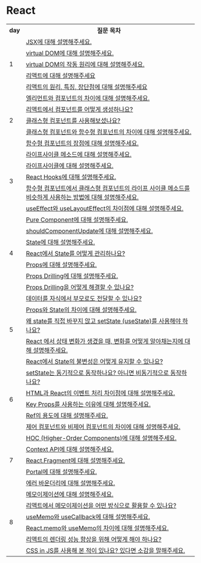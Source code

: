# React

<table>
	<tr>
		<th>day</th>
    <th>질문 목차</th>
  </tr>
  <tr>
    <td rowspan="5">1</td>
    <td><a href="https://github.com/SDWoo/JMZS/blob/main/React/day01/JSX%EC%97%90%20%EB%8C%80%ED%95%9C%20%EC%84%A4%EB%AA%85.md">JSX에 대해 설명해주세요.</a></td>
  </tr>
  <tr>
    <td><a href="https://github.com/SDWoo/JMZS/blob/main/React/day01/virtual%20DOM%20%EC%84%A4%EB%AA%85.md">virtual DOM에 대해 설명해주세요.</a></td>
  </tr>
  <tr>
    <td><a href="https://github.com/SDWoo/JMZS/blob/main/React/day01/virtual%20DOM%EC%9D%98%20%EC%9E%91%EB%8F%99%20%EC%9B%90%EB%A6%AC.md">virtual DOM의 작동 원리에 대해 설명해주세요.</a></td>
  </tr>
  <tr>
    <td><a href="https://github.com/SDWoo/JMZS/blob/main/React/day01/%EB%A6%AC%EC%95%A1%ED%8A%B8%EC%97%90%20%EB%8C%80%ED%95%9C%20%EC%84%A4%EB%AA%85.md">리액트에 대해 설명해주세요</a></td>
  </tr>
  <tr>
    <td><a href="https://github.com/SDWoo/JMZS/blob/main/React/day01/%EB%A6%AC%EC%95%A1%ED%8A%B8%EC%9D%98%EC%9B%90%EB%A6%AC%2C%ED%8A%B9%EC%A7%95%2C%EC%9E%A5%EB%8B%A8%EC%A0%90.md">리액트의 원리, 특징, 장단점에 대해 설명해주세요</a></td>
  </tr>
   <tr>
    <td rowspan="5">2</td>
    <td><a href="https://github.com/SDWoo/JMZS/blob/main/React/day02/%EC%97%98%EB%A6%AC%EB%A8%BC%ED%8A%B8%EC%99%80%20%EC%BB%B4%ED%8F%AC%EB%84%8C%ED%8A%B8%EC%9D%98%20%EC%B0%A8%EC%9D%B4.md">엘리먼트와 컴포넌트의 차이에 대해 설명해주세요.</a></td>
  </tr>
  <tr>
    <td><a href="https://github.com/SDWoo/JMZS/blob/main/React/day02/%EC%BB%B4%ED%8F%AC%EB%84%8C%ED%8A%B8%20%EC%83%9D%EC%84%B1.md">리액트에서 컴포넌트를 어떻게 생성하나요?</a></td>
  </tr>
  <tr>
    <td><a href="https://github.com/SDWoo/JMZS/blob/main/React/day02/%ED%81%B4%EB%9E%98%EC%8A%A4%20%EC%BB%B4%ED%8F%AC%EB%84%8C%ED%8A%B8.md">클래스형 컴포넌트를 사용해보셨나요?</a></td>
  </tr>
  <tr>
    <td><a href="https://github.com/SDWoo/JMZS/blob/main/React/day02/%ED%81%B4%EB%9E%98%EC%8A%A4%20%EC%BB%B4%ED%8F%AC%EB%84%8C%ED%8A%B8%EC%99%80%20%ED%95%A8%EC%88%98%ED%98%95%20%EC%BB%B4%ED%8F%AC%EB%84%8C%ED%8A%B8%EC%9D%98%20%EC%B0%A8%EC%9D%B4.md">클래스형 컴포넌트와 함수형 컴포넌트의 차이에 대해 설명해주세요.</a></td>
  </tr>
  <tr>
    <td><a href="https://github.com/SDWoo/JMZS/blob/main/React/day02/%ED%95%A8%EC%88%98%ED%98%95%20%EC%BB%B4%ED%8F%AC%EB%84%8C%ED%8A%B8%EC%9D%98%20%EC%9E%A5%EC%A0%90.md">함수형 컴포넌트의 장점에 대해 설명해주세요.</a></td>
  </tr>
  <tr>
    <td rowspan="5">3</td>
    <td><a href="https://github.com/SDWoo/JMZS/blob/main/React/day03/%EB%9D%BC%EC%9D%B4%ED%94%84%EC%82%AC%EC%9D%B4%ED%81%B4%20%EB%A9%94%EC%86%8C%EB%93%9C%EC%97%90%20%EB%8C%80%ED%95%9C%20%EC%84%A4%EB%AA%85.md">라이프사이클 메소드에 대해 설명해주세요.</a></td>
  </tr>
  <tr>
    <td><a href="https://github.com/SDWoo/JMZS/blob/main/React/day03/%EB%9D%BC%EC%9D%B4%ED%94%84%EC%82%AC%EC%9D%B4%ED%81%B4%EC%97%90%20%EB%8C%80%ED%95%9C%20%EC%84%A4%EB%AA%85.md">라이프사이클에 대해 설명해주세요.</a></td>
  </tr>
  <tr>
    <td><a href="https://github.com/SDWoo/JMZS/blob/main/React/day03/React%20Hooks%EC%97%90%20%EB%8C%80%ED%95%9C%20%EC%84%A4%EB%AA%85.md">React Hooks에 대해 설명해주세요.</a></td>
  </tr>
  <tr>
    <td><a href="https://github.com/SDWoo/JMZS/blob/main/React/day03/%ED%95%A8%EC%88%98%ED%98%95%20%EC%BB%B4%ED%8F%AC%EB%84%8C%ED%8A%B8%EC%97%90%EC%84%9C%20%ED%81%B4%EB%9E%98%EC%8A%A4%ED%98%95%20%EC%BB%B4%ED%8F%AC%EB%84%8C%ED%8A%B8%EC%9D%98%20%EB%9D%BC%EC%9D%B4%ED%94%84%20%EC%82%AC%EC%9D%B4%ED%81%B4%20%EB%A9%94%EC%86%8C%EB%93%9C%EB%A5%BC%20%EB%B9%84%EC%8A%B7%ED%95%98%EA%B2%8C%20%EC%82%AC%EC%9A%A9%ED%95%98%EB%8A%94%20%EB%B0%A9%EB%B2%95%EC%97%90%20%EB%8C%80%ED%95%9C%20%EC%84%A4%EB%AA%85.md">함수형 컴포넌트에서 클래스형 컴포넌트의 라이프 사이클 메소드를 비슷하게 사용하는 방법에 대해 설명해주세요.</a></td>
  </tr>
  <tr>
    <td><a href="https://github.com/SDWoo/JMZS/blob/main/React/day03/useEffect%EC%99%80%20useLayoutEffect%EC%9D%98%20%EC%B0%A8%EC%9D%B4%EC%A0%90.md">useEffect와 useLayoutEffect의 차이점에 대해 설명해주세요.</a></td>
  </tr>

  <tr>
    <td rowspan="7">4</td>
    <td><a href="https://github.com/SDWoo/JMZS/blob/main/React/day04/pure%20component%EC%97%90%20%EB%8C%80%ED%95%9C%20%EC%84%A4%EB%AA%85.md">Pure Component에 대해 설명해주세요.</a></td>
  </tr>
  <tr>
    <td><a href="https://github.com/SDWoo/JMZS/blob/main/React/day04/shouldComponentUpdate%EC%97%90%20%EB%8C%80%ED%95%9C%20%EC%84%A4%EB%AA%85.md">shouldComponentUpdate에 대해 설명해주세요.</a></td>
  </tr>
  <tr>
    <td><a href="https://github.com/SDWoo/JMZS/blob/main/React/day04/State%EC%97%90%20%EB%8C%80%ED%95%9C%20%EC%84%A4%EB%AA%85.md">State에 대해 설명해주세요.</a></td>
  </tr>
  <tr>
    <td><a href="https://github.com/SDWoo/JMZS/blob/main/React/day04/%EB%A6%AC%EC%95%A1%ED%8A%B8%EC%97%90%EC%84%9C%EC%9D%98%20state%20%EA%B4%80%EB%A6%AC.md">React에서 State를 어떻게 관리하나요?</a></td>
  </tr>
  <tr>
    <td><a href="https://github.com/SDWoo/JMZS/blob/main/React/day04/props%EC%97%90%20%EB%8C%80%ED%95%9C%20%EC%84%A4%EB%AA%85.md">Props에 대해 설명해주세요.</a></td>
  </tr>
  <tr>
    <td><a href="https://github.com/SDWoo/JMZS/blob/main/React/day04/props%20drilling%EC%97%90%20%EB%8C%80%ED%95%9C%20%EC%84%A4%EB%AA%85.md">Props Drilling에 대해 설명해주세요.</a></td>
  </tr>
  <tr>
    <td><a href="https://github.com/SDWoo/JMZS/blob/main/React/day04/props%20drilling%20%ED%95%B4%EA%B2%B0%20%EB%B0%A9%EC%95%88.md">Props Drilling을 어떻게 해결할 수 있나요?</a></td>
  </tr>
  
   <tr>
    <td rowspan="5">5</td>
    <td><a href="https://github.com/SDWoo/JMZS/blob/main/React/day05/%EC%9E%90%EC%8B%9D%20%EB%8D%B0%EC%9D%B4%ED%84%B0%EB%A5%BC%20%EB%B6%80%EB%AA%A8%EB%A1%9C%20%EC%A0%84%EB%8B%AC.md">데이터를 자식에서 부모로도 전달할 수 있나요?</a></td>
  </tr>
  <tr>
    <td><a href="https://github.com/SDWoo/JMZS/blob/main/React/day05/props%EC%99%80%20state%EC%9D%98%20%EC%B0%A8%EC%9D%B4.md">Props와 State의 차이에 대해 설명해주세요.</a></td>
  </tr>
  <tr>
    <td><a href="https://github.com/SDWoo/JMZS/blob/main/React/day05/setState(useState)%EC%9D%98%20%EC%82%AC%EC%9A%A9%20%EC%9D%B4%EC%9C%A0.md">왜 state를 직접 바꾸지 않고 setState (useState)를 사용해야 하나요?</a></td>
  </tr>
  <tr>
    <td><a href="https://github.com/SDWoo/JMZS/blob/main/React/day05/React%EC%9D%98%20%EC%83%81%ED%83%9C%20%EB%B3%80%ED%99%94%20%EA%B0%90%EC%A7%80.md">React 에서 상태 변화가 생겼을 때, 변화를 어떻게 알아채는지에 대해 설명해주세요.</a></td>
  </tr>
  <tr>
    <td><a href="https://github.com/SDWoo/JMZS/blob/main/React/day05/state%EC%9D%98%20%EB%B6%88%EB%B3%80%EC%84%B1%20%EC%9C%A0%EC%A7%80%20%EB%B0%A9%EB%B2%95.md">React에서 State의 불변성은 어떻게 유지할 수 있나요?</a></td>
  </tr>

  <tr>
    <td rowspan="5">6</td>
    <td><a href="https://github.com/SDWoo/JMZS/blob/main/React/day06/setState%EB%8A%94%20%EC%99%9C%20%EB%B9%84%EB%8F%99%EA%B8%B0%EC%A0%81%EC%9C%BC%EB%A1%9C%20%EB%8F%99%EC%9E%91%ED%95%98%EB%82%98%EC%9A%94.md">setState는 동기적으로 동작하나요? 아니면 비동기적으로 동작하나요?</a></td>
  </tr>
  <tr>
    <td><a href="https://github.com/SDWoo/JMZS/blob/main/React/day06/HTML%EA%B3%BC%20React%EC%9D%98%20%EC%9D%B4%EB%B2%A4%ED%8A%B8%20%EC%B2%98%EB%A6%AC%20%EC%B0%A8%EC%9D%B4%EC%A0%90.md">HTML과 React의 이벤트 처리 차이점에 대해 설명해주세요.</a></td>
  </tr>
  <tr>
    <td><a href="https://github.com/SDWoo/JMZS/blob/main/React/day06/key%20props%EB%A5%BC%20%EC%82%AC%EC%9A%A9%ED%95%98%EB%8A%94%20%EC%9D%B4%EC%9C%A0.md">Key Props를 사용하는 이유에 대해 설명해주세요.</a></td>
  </tr>
  <tr>
    <td><a href="https://github.com/SDWoo/JMZS/blob/main/React/day06/ref%EC%9D%98%20%EC%9A%A9%EB%8F%84.md">Ref의 용도에 대해 설명해주세요.</a></td>
  </tr>
  <tr>
    <td><a href="https://github.com/SDWoo/JMZS/blob/main/React/day06/%EC%A0%9C%EC%96%B4%20%EC%BB%B4%ED%8F%AC%EB%84%8C%ED%8A%B8%EC%99%80%20%EB%B9%84%EC%A0%9C%EC%96%B4%20%EC%BB%B4%ED%8F%AC%EB%84%8C%ED%8A%B8%EC%9D%98%20%EC%B0%A8%EC%9D%B4.md">제어 컴포넌트와 비제어 컴포넌트의 차이에 대해 설명해주세요.</a></td>
  </tr>

  <tr>
    <td rowspan="5">7</td>
    <td><a href="https://github.com/SDWoo/JMZS/blob/main/React/day06/HOC%20(Higher-Order%20Components)%EC%97%90%20%EB%8C%80%ED%95%B4%20%EC%84%A4%EB%AA%85%ED%95%B4%EC%A3%BC%EC%84%B8%EC%9A%94..md">HOC (Higher-Order Components)에 대해 설명해주세요.</a></td>
  </tr>
  <tr>
    <td><a href="https://github.com/SDWoo/JMZS/blob/main/React/day06/Context%20API%EC%97%90%20%EB%8C%80%ED%95%B4%20%EC%84%A4%EB%AA%85%ED%95%B4%EC%A3%BC%EC%84%B8%EC%9A%94..md">Context API에 대해 설명해주세요.</a></td>
  </tr>
  <tr>
    <td><a href="https://github.com/SDWoo/JMZS/blob/main/React/day06/React.Fragment%EC%97%90%20%EB%8C%80%ED%95%B4%20%EC%84%A4%EB%AA%85%ED%95%B4%EC%A3%BC%EC%84%B8%EC%9A%94..md">React.Fragment에 대해 설명해주세요.</a></td>
  </tr>
  <tr>
    <td><a href="https://github.com/SDWoo/JMZS/blob/main/React/day06/Portal%EC%97%90%20%EB%8C%80%ED%95%B4%20%EC%84%A4%EB%AA%85%ED%95%B4%EC%A3%BC%EC%84%B8%EC%9A%94..md">Portal에 대해 설명해주세요.</a></td>
  </tr>
  <tr>
    <td><a href="https://github.com/SDWoo/JMZS/blob/main/React/day06/%EC%97%90%EB%9F%AC%20%EB%B0%94%EC%9A%B4%EB%8D%94%EB%A6%AC%EC%97%90%20%EB%8C%80%ED%95%B4%20%EC%84%A4%EB%AA%85%ED%95%B4%EC%A3%BC%EC%84%B8%EC%9A%94..md">에러 바운더리에 대해 설명해주세요.</a></td>
  </tr>

  <tr>
    <td rowspan="6">8</td>
    <td><a href="https://github.com/SDWoo/JMZS/blob/main/React/day07/%EB%A9%94%EB%AA%A8%EC%9D%B4%EC%A0%9C%EC%9D%B4%EC%85%98%20%EC%84%A4%EB%AA%85.md">메모이제이션에 대해 설명해주세요.</a></td>
  </tr>
  <tr>
    <td><a href="https://github.com/SDWoo/JMZS/blob/main/React/day07/%EB%A6%AC%EC%95%A1%ED%8A%B8%EC%97%90%EC%84%9C%EC%9D%98%20%EB%A9%94%EB%AA%A8%EC%9D%B4%EC%A0%9C%EC%9D%B4%EC%85%98%20%ED%99%9C%EC%9A%A9.md">리액트에서 메모이제이션을 어떤 방식으로 활용할 수 있나요?</a></td>
  </tr>
  <tr>
    <td><a href="https://github.com/SDWoo/JMZS/blob/main/React/day07/useMemo%2C%20useCallback%20%EC%B0%A8%EC%9D%B4%EC%A0%90.md">useMemo와 useCallback에 대해 설명해주세요.</a></td>
  </tr>
  <tr>
    <td><a href="https://github.com/SDWoo/JMZS/blob/main/React/day07/React.memo%2C%20useMemo%20%EC%B0%A8%EC%9D%B4%EC%A0%90.md">React.memo와 useMemo의 차이에 대해 설명해주세요.</a></td>
  </tr>
  <tr>
    <td><a href="https://github.com/SDWoo/JMZS/blob/main/React/day07/%EB%A6%AC%EC%95%A1%ED%8A%B8%EC%9D%98%20%EB%A0%8C%EB%8D%94%EB%A7%81%20%EC%84%B1%EB%8A%A5%20%ED%96%A5%EC%83%81%20%EB%B0%A9%EB%B2%95.md">리액트의 렌더링 성능 향상을 위해 어떻게 해야 하나요?</a></td>
  </tr>
  <tr>
    <td><a href="https://github.com/SDWoo/JMZS/blob/main/React/day07/CSS%20in%20JS%20%EC%82%AC%EC%9A%A9%20%EB%B0%8F%20%EB%8A%90%EB%82%80%EC%A0%90.md">CSS in JS를 사용해 본 적이 있나요? 있다면 소감을 말해주세요.</a></td>
  </tr>
</table>
